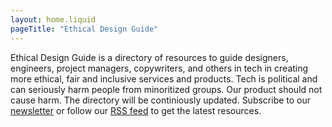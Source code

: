 ```yaml
---
layout: home.liquid
pageTitle: "Ethical Design Guide"
---
```


Ethical Design Guide is a directory of resources to guide designers, engineers, project managers, copywriters, and others in tech in creating more ethical, fair and inclusive services and products. Tech is political and can seriously harm people from minoritized groups. Our product should not cause harm. The directory will be continiously updated. Subscribe to our [newsletter](#) or follow our [RSS feed](#) to get the latest resources.